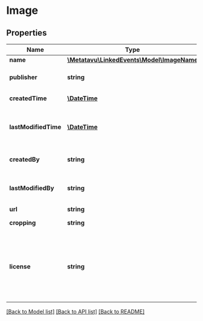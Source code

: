 # Image

## Properties
Name | Type | Description | Notes
------------ | ------------- | ------------- | -------------
**name** | [**\\Metatavu\LinkedEvents\Model\ImageName**](ImageName.md) |  | [optional] 
**publisher** | **string** | The organization responsible for the image. | [optional] 
**createdTime** | [**\DateTime**](\DateTime.md) | Creation time for the image. | [optional] 
**lastModifiedTime** | [**\DateTime**](\DateTime.md) | Time this image was modified in the datastore behind the API (not necessarily in the originating system) | [optional] 
**createdBy** | **string** | URL reference to the user that created this record (user endpoint) | [optional] 
**lastModifiedBy** | **string** | URL reference to the user that last modfied this record (user endpoint) | [optional] 
**url** | **string** | The image file URL. | 
**cropping** | **string** | Cropping data for the image. | [optional] 
**license** | **string** | License data for the image. May be \&quot;cc_by\&quot; (default) or \&quot;event_only\&quot;. The latter license restricts use of the image and is specified on the API front page. | [optional] 

[[Back to Model list]](../README.md#documentation-for-models) [[Back to API list]](../README.md#documentation-for-api-endpoints) [[Back to README]](../README.md)


